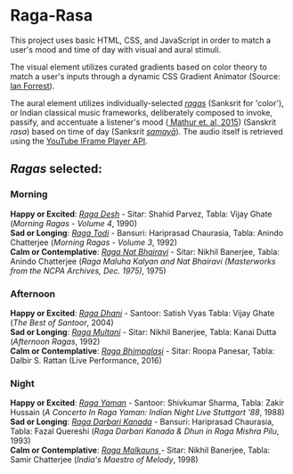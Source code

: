 # Raga-Rasa

This project uses basic HTML, CSS, and JavaScript in order to match a user's mood and time of day with visual and aural stimuli. 

The visual element utilizes curated gradients based on color theory to match a user's inputs through a dynamic CSS Gradient Animator (Source: <a href="https://www.gradient-animator.com/" target="_blank">Ian Forrest</a>).

The aural element utilizes individually-selected <a href="https://en.wikipedia.org/wiki/Raga" target="_blank">_ragas_</a> (Sanksrit for 'color'), or Indian classical music frameworks, deliberately composed to invoke, passify, and accentuate a listener's mood (<a href="https://www.frontiersin.org/articles/10.3389/fpsyg.2015.00513/full#:~:text=The%20ragas%20with%20emotion%20labels,Todi%2C%20Basant%20Mukhari%2C%20Lalit."> Mathur et. al, 2015</a>) (Sanskrit _rasa_) based on time of day (Sanksrit <a href="https://en.wikipedia.org/wiki/Samayā">_samayā_</a>). The audio itself is retrieved using the <a href="https://developers.google.com/youtube/iframe_api_reference" target="_blank"> YouTube IFrame Player API</a>.

**<h2>_Ragas_ selected:</h2>**

**<h3>Morning</h3>**
**Happy or Excited**: <a href="https://www.youtube.com/watch?v=7oQj5Qh5ScU">_Raga Desh_</a> - Sitar: Shahid Parvez, Tabla: Vijay Ghate (_Morning Ragas - Volume 4_, 1990)<br>
**Sad or Longing**: <a href="https://www.youtube.com/watch?v=IfA7ZeIZv78">_Raga Todi_</a> - Bansuri: Hariprasad Chaurasia, Tabla: Anindo Chatterjee (_Morning Ragas - Volume 3_, 1992)<br>
**Calm or Contemplative**: <a href ="https://www.youtube.com/watch?v=Meq8Fr7hvF0">_Raga Nat Bhairavi_</a> - Sitar: Nikhil Banerjee, Tabla: Anindo Chatterjee (_Raga Maluha Kalyan and Nat Bhairavi (Masterworks from the NCPA Archives, Dec. 1975)_, 1975)</a>

**<h3>Afternoon</h3>**
**Happy or Excited**: <a href="https://www.youtube.com/watch?v=tW6RWP54Tsg">_Raga Dhani_</a> - Santoor: Satish Vyas Tabla: Vijay Ghate (_The Best of Santoor_, 2004)<br>
**Sad or Longing**: <a href="https://www.youtube.com/watch?v=f5JARal8cL4">_Raga Multani_</a> - Sitar: Nikhil Banerjee, Tabla: Kanai Dutta (_Afternoon Ragas_, 1992)<br>
**Calm or Contemplative**: <a href="https://www.youtube.com/watch?v=bttszaG-fZU">_Raga Bhimpalasi_</a> - Sitar: Roopa Panesar, Tabla: Dalbir S. Rattan (Live Performance, 2016)

**<h3>Night</h3>**
**Happy or Excited**: <a href="https://www.youtube.com/watch?v=I4LP3ziNTlU">_Raga Yaman_</a> - Santoor: Shivkumar Sharma, Tabla: Zakir Hussain (_A Concerto In Raga Yaman: Indian Night Live Stuttgart '88_, 1988)<br>
**Sad or Longing**: <a href="https://www.youtube.com/watch?v=TGQ6LIB8Z6E">_Raga Darbari Kanada_</a> - Bansuri: Hariprasad Chaurasia, Tabla: Fazal Quereshi (_Raga Darbari Kanada & Dhun in Raga Mishra Pilu_, 1993)<br>
**Calm or Contemplative**: <a href="https://www.youtube.com/watch?v=ydQWGnMIpq0">_Raga Malkauns_ </a> - Sitar: Nikhil Banerjee, Tabla: Samir Chatterjee (_India's Maestro of Melody_, 1998)